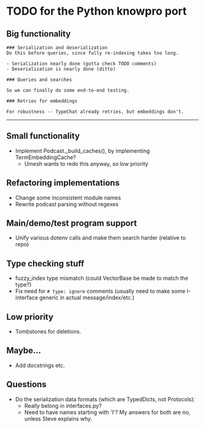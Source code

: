 # TODO for the Python knowpro port

## Big functionality

    ### Serialization and deserialization
    Do this before queries, since fully re-indexing takes too long.

    - Serialization nearly done (gotta check TODO comments)
    - Deserialization is nearly done (ditto)

    ### Queries and searches

    So we can finally do some end-to-end testing.

    ### Retries for embeddings

    For robustness -- TypeChat already retries, but embeddings don't.

---

## Small functionality

- Implement Podcast._build_caches(), by implementing TermEmbeddingCache?
  - Umesh wants to redo this anyway, so low priority

## Refactoring implementations

- Change some inconsistent module names
- Rewrite podcast parsing without regexes

## Main/demo/test program support

- Unify various dotenv calls and make them search harder (relative to repo)

## Type checking stuff

- fuzzy_index type mismatch (could VectorBase be made to match the type?)
- Fix need for `# type: ignore` comments (usually need to make some I-interface generic in actual message/index/etc.)

## Low priority

- Tombstones for deletions.

## Maybe...

- Add docstrings etc.

## Questions

- Do the serialization data formats (which are TypedDicts, not Protocols):
  - Really belong in interfaces.py?
  - Need to have names starting with 'I'?
  My answers for both are no, unless Steve explains why.
